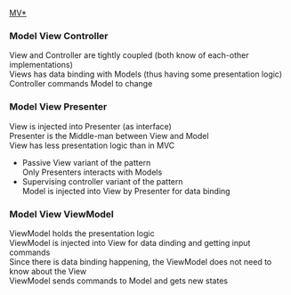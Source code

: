 [MV*](https://yuejunphua.medium.com/mv-architecture-explained-3051660c7590)

### Model View Controller  
View and Controller are tightly coupled (both know of each-other implementations)  
Views has data binding with Models (thus having some presentation logic)  
Controller commands Model to change

### Model View Presenter  
View is injected into Presenter (as interface)  
Presenter is the Middle-man between View and Model  
View has less presentation logic than in MVC  
- Passive View variant of the pattern  
    Only Presenters interacts with Models
- Supervising controller variant of the pattern  
    Model is injected into View by Presenter for data binding

### Model View ViewModel
ViewModel holds the presentation logic  
ViewModel is injected into View for data dinding and getting input commands  
Since there is data binding happening, the ViewModel does not need to know about the View  
ViewModel sends commands to Model and gets new states  
